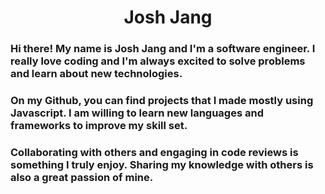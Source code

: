 <h1 align='center'>Josh Jang</h1>

### Hi there! My name is Josh Jang and I'm a software engineer. I really love coding and I'm always excited to solve problems and learn about new technologies.

### On my Github, you can find projects that I made mostly using Javascript. I am willing to learn new languages and frameworks to improve my skill set.

### Collaborating with others and engaging in code reviews is something I truly enjoy. Sharing my knowledge with others is also a great passion of mine.
